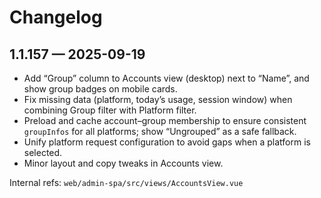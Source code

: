 Changelog
=========

1.1.157 — 2025-09-19
--------------------
- Add “Group” column to Accounts view (desktop) next to “Name”, and show group badges on mobile cards.
- Fix missing data (platform, today’s usage, session window) when combining Group filter with Platform filter.
- Preload and cache account–group membership to ensure consistent `groupInfos` for all platforms; show “Ungrouped” as a safe fallback.
- Unify platform request configuration to avoid gaps when a platform is selected.
- Minor layout and copy tweaks in Accounts view.

Internal refs: `web/admin-spa/src/views/AccountsView.vue`
